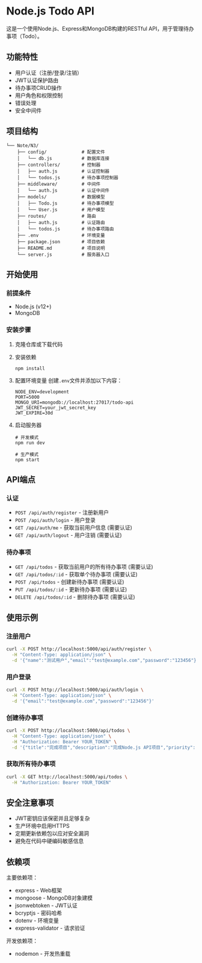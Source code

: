 # Node.js Todo API

这是一个使用Node.js、Express和MongoDB构建的RESTful API，用于管理待办事项（Todo）。

## 功能特性

- 用户认证（注册/登录/注销）
- JWT认证保护路由
- 待办事项CRUD操作
- 用户角色和权限控制
- 错误处理
- 安全中间件

## 项目结构

```
└── Note/N3/
    ├── config/             # 配置文件
    │   └── db.js           # 数据库连接
    ├── controllers/        # 控制器
    │   ├── auth.js         # 认证控制器
    │   └── todos.js        # 待办事项控制器
    ├── middleware/         # 中间件
    │   └── auth.js         # 认证中间件
    ├── models/             # 数据模型
    │   ├── Todo.js         # 待办事项模型
    │   └── User.js         # 用户模型
    ├── routes/             # 路由
    │   ├── auth.js         # 认证路由
    │   └── todos.js        # 待办事项路由
    ├── .env                # 环境变量
    ├── package.json        # 项目依赖
    ├── README.md           # 项目说明
    └── server.js           # 服务器入口
```

## 开始使用

### 前提条件

- Node.js (v12+)
- MongoDB

### 安装步骤

1. 克隆仓库或下载代码

2. 安装依赖
   ```
   npm install
   ```

3. 配置环境变量
   创建`.env`文件并添加以下内容：
   ```
   NODE_ENV=development
   PORT=5000
   MONGO_URI=mongodb://localhost:27017/todo-api
   JWT_SECRET=your_jwt_secret_key
   JWT_EXPIRE=30d
   ```

4. 启动服务器
   ```
   # 开发模式
   npm run dev
   
   # 生产模式
   npm start
   ```

## API端点

### 认证

- `POST /api/auth/register` - 注册新用户
- `POST /api/auth/login` - 用户登录
- `GET /api/auth/me` - 获取当前用户信息 (需要认证)
- `GET /api/auth/logout` - 用户注销 (需要认证)

### 待办事项

- `GET /api/todos` - 获取当前用户的所有待办事项 (需要认证)
- `GET /api/todos/:id` - 获取单个待办事项 (需要认证)
- `POST /api/todos` - 创建新待办事项 (需要认证)
- `PUT /api/todos/:id` - 更新待办事项 (需要认证)
- `DELETE /api/todos/:id` - 删除待办事项 (需要认证)

## 使用示例

### 注册用户

```bash
curl -X POST http://localhost:5000/api/auth/register \
  -H "Content-Type: application/json" \
  -d '{"name":"测试用户","email":"test@example.com","password":"123456"}'
```

### 用户登录

```bash
curl -X POST http://localhost:5000/api/auth/login \
  -H "Content-Type: application/json" \
  -d '{"email":"test@example.com","password":"123456"}'
```

### 创建待办事项

```bash
curl -X POST http://localhost:5000/api/todos \
  -H "Content-Type: application/json" \
  -H "Authorization: Bearer YOUR_TOKEN" \
  -d '{"title":"完成项目","description":"完成Node.js API项目","priority":"高"}'
```

### 获取所有待办事项

```bash
curl -X GET http://localhost:5000/api/todos \
  -H "Authorization: Bearer YOUR_TOKEN"
```

## 安全注意事项

- JWT密钥应该保密并且足够复杂
- 生产环境中启用HTTPS
- 定期更新依赖包以应对安全漏洞
- 避免在代码中硬编码敏感信息

## 依赖项

主要依赖项：
- express - Web框架
- mongoose - MongoDB对象建模
- jsonwebtoken - JWT认证
- bcryptjs - 密码哈希
- dotenv - 环境变量
- express-validator - 请求验证

开发依赖项：
- nodemon - 开发热重载 